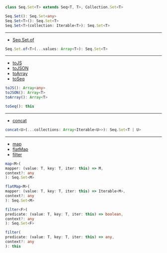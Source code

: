 ```ts
class Seq.Set<T> extends Seq<T, T>, Collection.Set<T>
```

```ts
Seq.Set(): Seq.Set<any>
Seq.Set<T>(): Seq.Set<T>
Seq.Set<T>(collection: Iterable<T>): Seq.Set<T>
```

---

- [Seq.Set.of](https://facebook.github.io/immutable-js/docs/#/Seq.Set/of)

```ts
Seq.Set.of<T>(...values: Array<T>): Seq.Set<T>
```

---

- [toJS](https://facebook.github.io/immutable-js/docs/#/Seq.Set/toJS)
- [toJSON](https://facebook.github.io/immutable-js/docs/#/Seq.Set/toJSON)
- [toArray](https://facebook.github.io/immutable-js/docs/#/Seq.Set/toArray)
- [toSeq](https://facebook.github.io/immutable-js/docs/#/Seq.Set/toSeq)

```ts
toJS(): Array<any>
toJSON(): Array<T>
toArray(): Array<T>
```

```ts
toSeq(): this
```

---

- [concat](https://facebook.github.io/immutable-js/docs/#/Seq.Set/concat)

```ts
concat<U>(...collections: Array<Iterable<U>>): Seq.Set<T | U>
```

---

- [map](https://facebook.github.io/immutable-js/docs/#/Seq.Set/map)
- [flatMap](https://facebook.github.io/immutable-js/docs/#/Seq.Set/flatMap)
- [filter](https://facebook.github.io/immutable-js/docs/#/Seq.Set/filter)

```ts
map<M>(
mapper: (value: T, key: T, iter: this) => M,
context?: any
): Seq.Set<M>
```

```ts
flatMap<M>(
mapper: (value: T, key: T, iter: this) => Iterable<M>,
context?: any
): Seq.Set<M>
```

```ts
filter<F>(
predicate: (value: T, key: T, iter: this) => boolean,
context?: any
): Seq.Set<F>

filter(
predicate: (value: T, key: T, iter: this) => any,
context?: any
): this
```
